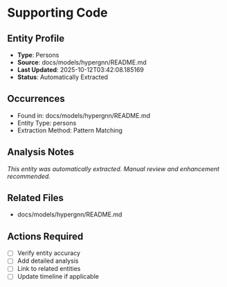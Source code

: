 # Supporting Code

## Entity Profile
- **Type**: Persons
- **Source**: docs/models/hypergnn/README.md
- **Last Updated**: 2025-10-12T03:42:08.185169
- **Status**: Automatically Extracted

## Occurrences
- Found in: docs/models/hypergnn/README.md
- Entity Type: persons
- Extraction Method: Pattern Matching

## Analysis Notes
*This entity was automatically extracted. Manual review and enhancement recommended.*

## Related Files
- docs/models/hypergnn/README.md

## Actions Required
- [ ] Verify entity accuracy
- [ ] Add detailed analysis
- [ ] Link to related entities
- [ ] Update timeline if applicable
